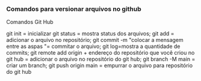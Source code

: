 ### Comandos para versionar arquivos no github

Comandos Git Hub

git init = inicializar
git status = mostra status dos arquivos;
git add = adicionar o arquivo no repositório;
git commit -m "colocar a mensagem entre as aspas "= commitar o arquivo;
git log=mostra a quantidade de commits;
git remote add origin + endereço do repositório que você criou no git hub = adicionar o arquivo no repositório do git hub;
git branch -M main = criar um branch;
git push origin main = empurrar o arquivo para repositório  do git hub  

